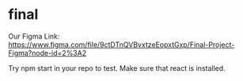 # final

Our Figma Link: https://www.figma.com/file/9ctDTnQVBvxtzeEopxtGxp/Final-Project-Figma?node-id=2%3A2

Try npm start in your repo to test.
Make sure that react is installed.